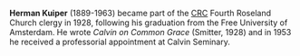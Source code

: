 **Herman Kuiper** (1889-1963) became part of the
[CRC](Christian_Reformed_Church "Christian Reformed Church") Fourth
Roseland Church clergy in 1928, following his graduation from the
Free University of Amsterdam. He wrote *Calvin on Common Grace*
(Smitter, 1928) and in 1953 he received a professorial appointment
at Calvin Seminary.




